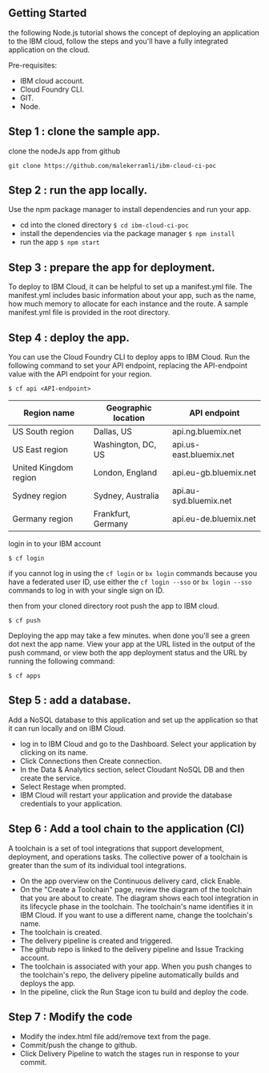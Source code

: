 
Getting Started
------------
the following Node.js tutorial shows the concept of deploying an application to the IBM cloud, follow the steps and you'll have a fully integrated application on the cloud.  

Pre-requisites: 
 * IBM cloud account.
 * Cloud Foundry CLI.
 * GIT.
 * Node.
 
## Step 1 : clone the sample app.
clone the nodeJs app from github 

```
git clone https://github.com/malekerramli/ibm-cloud-ci-poc
```
## Step 2 : run the app locally.
Use the npm package manager to install dependencies and run your app.
  * cd into the cloned directory  ``$ cd ibm-cloud-ci-poc``
  * install the dependencies via the package manager ``$ npm install``
  * run the app  ``$ npm start``

 
## Step 3 : prepare the app for deployment.
To deploy to IBM Cloud, it can be helpful to set up a manifest.yml file. 
The manifest.yml includes basic information about your app, such as the name, 
how much memory to allocate for each instance and the route. 
A sample manifest.yml file is provided in the root directory.
 
## Step 4 : deploy the app.
You can use the Cloud Foundry CLI to deploy apps to IBM Cloud.
Run the following command to set your API endpoint, replacing the API-endpoint value with the API endpoint for your region.

```$ cf api <API-endpoint>```

   | **Region name** | **Geographic location** | **API endpoint** |
   |-----------------|-------------------------|-------------------|
   | US South region | Dallas, US | api.ng.bluemix.net |
   | US East region | Washington, DC, US | api.us-east.bluemix.net |
   | United Kingdom region | London, England | api.eu-gb.bluemix.net |
   | Sydney region | Sydney, Australia | api.au-syd.bluemix.net |
   | Germany region | Frankfurt, Germany | api.eu-de.bluemix.net |
   
 login in to your IBM account
 
 ```
 $ cf login
 ```
if you cannot log in using the ```cf login``` or ```bx login``` commands because you have a federated user ID, use either the ```cf login --sso``` or ```bx login --sso``` commands to log in with your single sign on ID.

then from your cloned directory root push the app to IBM cloud.
```
$ cf push 
```

Deploying the app may take a few minutes. when done you'll see a green dot next the app name. View your app at the URL listed in the output of the push command, or view both the app deployment status and the URL by running the following command:

```
$ cf apps
``` 
 ## Step 5 : add a database.
 Add a NoSQL database to this application and set up the application so that it can run locally and on IBM Cloud.
   
  * log in to IBM Cloud and go to the Dashboard. Select your application by clicking on its name.
  * Click Connections then Create connection.
  * In the Data & Analytics section, select Cloudant NoSQL DB and then create the service.
  * Select Restage when prompted.
  * IBM Cloud will restart your application and provide the database credentials to your application.
  
 ## Step 6 : Add a tool chain to the application (CI)
A toolchain is a set of tool integrations that support development, deployment, and operations tasks. 
The collective power of a toolchain is greater than the sum of its individual tool integrations.

  * On the app overview on the Continuous delivery card, click Enable. 
  * On the "Create a Toolchain" page, review the diagram of the toolchain that you are about to create. The diagram shows each tool integration in its lifecycle phase in the toolchain. The toolchain's name identifies it in IBM Cloud. If you want to use a different name, change the toolchain's name.
  * The toolchain is created.
  * The delivery pipeline is created and triggered.
  * The github repo is linked to the delivery pipeline and Issue Tracking account.
  * The toolchain is associated with your app. When you push changes to the toolchain's repo, the delivery pipeline automatically builds and deploys the app.
  * In the pipeline, click the Run Stage icon tu build and deploy the code.
  
## Step 7 : Modify the code

 * Modify the index.html file add/remove text from the page.
 * Commit/push the change to github.
 * Click Delivery Pipeline to watch the stages run in response to your commit.


 






  
  



 

 
